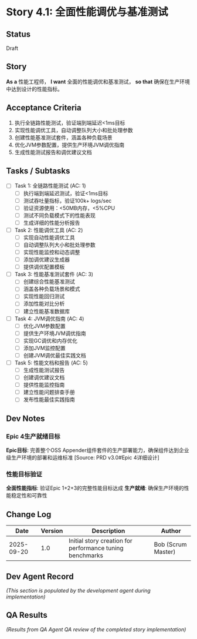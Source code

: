 # Story 4.1: 全面性能调优与基准测试

## Status
Draft

## Story
**As a** 性能工程师，
**I want** 全面的性能调优和基准测试，
**so that** 确保在生产环境中达到设计的性能指标。

## Acceptance Criteria
1. 执行全链路性能测试，验证端到端延迟<1ms目标
2. 实现性能调优工具，自动调整队列大小和批处理参数
3. 创建性能基准测试套件，涵盖各种负载场景
4. 优化JVM参数配置，提供生产环境JVM调优指南
5. 生成性能测试报告和调优建议文档

## Tasks / Subtasks

- [ ] Task 1: 全链路性能测试 (AC: 1)
  - [ ] 执行端到端延迟测试，验证<1ms目标
  - [ ] 测试吞吐量指标，验证100k+ logs/sec
  - [ ] 验证资源使用：<50MB内存，<5%CPU
  - [ ] 测试不同负载模式下的性能表现
  - [ ] 生成详细的性能分析报告

- [ ] Task 2: 性能调优工具 (AC: 2)
  - [ ] 实现自动性能调优工具
  - [ ] 自动调整队列大小和批处理参数
  - [ ] 实现性能监控和动态调整
  - [ ] 添加调优建议生成器
  - [ ] 提供调优配置模板

- [ ] Task 3: 性能基准测试套件 (AC: 3)
  - [ ] 创建综合性能基准测试
  - [ ] 涵盖各种负载场景和模式
  - [ ] 实现性能回归测试
  - [ ] 添加性能对比分析
  - [ ] 建立性能基准数据库

- [ ] Task 4: JVM调优指南 (AC: 4)
  - [ ] 优化JVM参数配置
  - [ ] 提供生产环境JVM调优指南
  - [ ] 实现GC调优和内存优化
  - [ ] 添加JVM监控配置
  - [ ] 创建JVM调优最佳实践文档

- [ ] Task 5: 性能文档和报告 (AC: 5)
  - [ ] 生成性能测试报告
  - [ ] 创建调优建议文档
  - [ ] 提供性能监控指南
  - [ ] 建立性能问题排查手册
  - [ ] 发布性能最佳实践指南

## Dev Notes

### Epic 4生产就绪目标
**Epic目标**: 完善整个OSS Appender组件套件的生产部署能力，确保组件达到企业级生产环境的部署和运维标准 [Source: PRD v3.0#Epic 4详细设计]

### 性能目标验证
**全面性能指标**: 验证Epic 1+2+3的完整性能目标达成
**生产就绪**: 确保生产环境的性能稳定性和可靠性

## Change Log
| Date | Version | Description | Author |
|------|---------|-------------|--------|
| 2025-09-20 | 1.0 | Initial story creation for performance tuning benchmarks | Bob (Scrum Master) |

## Dev Agent Record
_(This section is populated by the development agent during implementation)_

## QA Results
_(Results from QA Agent QA review of the completed story implementation)_